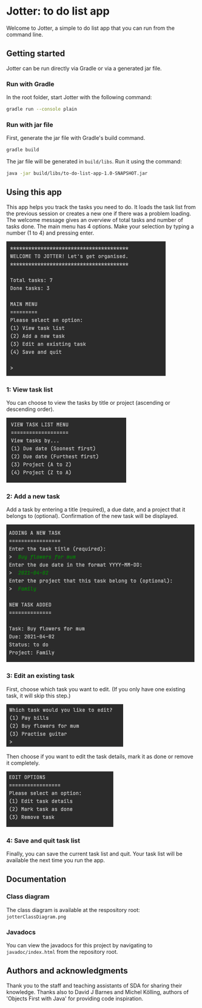 # Jotter: to do list app
Welcome to Jotter, a simple to do list app that you can run from the command line.

## Getting started
Jotter can be run directly via Gradle or via a generated jar file.

### Run with Gradle
In the root folder, start Jotter with the following command:
```bash
gradle run --console plain
```
### Run with jar file
First, generate the jar file with Gradle's build command.
```bash
gradle build
```
The jar file will be generated in `build/libs`. Run it using the command:
```bash
java -jar build/libs/to-do-list-app-1.0-SNAPSHOT.jar
```

## Using this app
This app helps you track the tasks you need to do.
It loads the task list from the previous session or creates a new one if there was a problem loading.
The welcome message gives an overview of total tasks and number of tasks done.
The main menu has 4 options. Make your selection by typing a number (1 to 4) and pressing enter.

![Main menu](src/main/resources/jotterWelcome.png)

### 1: View task list
You can choose to view the tasks by title or project (ascending or descending order).

![View task list menu](src/main/resources/jotterViewTaskListMenu.png)

### 2: Add a new task
Add a task by entering a title (required), a due date, and a project that it belongs to (optional).
Confirmation of the new task will be displayed.

![Adding a new task](src/main/resources/jotterAddANewTask.png)

### 3: Edit an existing task
First, choose which task you want to edit. (If you only have one existing task, it will skip this step.)

![Menu to choose which task to edit](src/main/resources/jotterWhichTaskToEdit.png)

Then choose if you want to edit the task details, mark it as done or remove it completely.

![Edit options menu](src/main/resources/jotterEditOptions.png)
### 4: Save and quit task list
Finally, you can save the current task list and quit. Your task list will be available the next time you run the app.

## Documentation
### Class diagram
The class diagram is available at the respository root: `jotterClassDiagram.png`

### Javadocs
You can view the javadocs for this project by navigating to `javadoc/index.html` from the repository root.

## Authors and acknowledgments
Thank you to the staff and teaching assistants of SDA for sharing their knowledge. Thanks also to David J Barnes and Michel Kölling, authors of 'Objects First with Java' for providing code inspiration.
